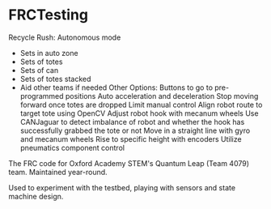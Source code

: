 FRCTesting
==========

Recycle Rush:
Autonomous mode
- Sets in auto zone
- Sets of totes
- Sets of can
- Sets of totes stacked
- Aid other teams if needed
Other Options:
Buttons to go to pre-programmed positions
Auto acceleration and deceleration
Stop moving forward once totes are dropped
Limit manual control 
Align robot route to target tote using OpenCV
Adjust robot hook with mecanum wheels
Use CANJaguar to detect imbalance of robot and whether the hook has successfully grabbed the tote or not
Move in a straight line with gyro and mecanum wheels
Rise to specific height with encoders
Utilize pneumatics component control


The FRC code for Oxford Academy STEM's Quantum Leap (Team 4079) team. Maintained year-round.

Used to experiment with the testbed, playing with sensors and state machine design.
